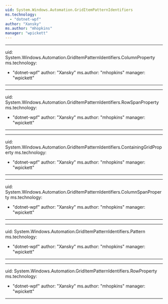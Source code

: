 ```yaml
---
uid: System.Windows.Automation.GridItemPatternIdentifiers
ms.technology: 
  - "dotnet-wpf"
author: "Xansky"
ms.author: "mhopkins"
manager: "wpickett"
---
```


---
uid: System.Windows.Automation.GridItemPatternIdentifiers.ColumnProperty
ms.technology: 
  - "dotnet-wpf"
author: "Xansky"
ms.author: "mhopkins"
manager: "wpickett"
---

---
uid: System.Windows.Automation.GridItemPatternIdentifiers.RowSpanProperty
ms.technology: 
  - "dotnet-wpf"
author: "Xansky"
ms.author: "mhopkins"
manager: "wpickett"
---

---
uid: System.Windows.Automation.GridItemPatternIdentifiers.ContainingGridProperty
ms.technology: 
  - "dotnet-wpf"
author: "Xansky"
ms.author: "mhopkins"
manager: "wpickett"
---

---
uid: System.Windows.Automation.GridItemPatternIdentifiers.ColumnSpanProperty
ms.technology: 
  - "dotnet-wpf"
author: "Xansky"
ms.author: "mhopkins"
manager: "wpickett"
---

---
uid: System.Windows.Automation.GridItemPatternIdentifiers.Pattern
ms.technology: 
  - "dotnet-wpf"
author: "Xansky"
ms.author: "mhopkins"
manager: "wpickett"
---

---
uid: System.Windows.Automation.GridItemPatternIdentifiers.RowProperty
ms.technology: 
  - "dotnet-wpf"
author: "Xansky"
ms.author: "mhopkins"
manager: "wpickett"
---
